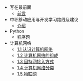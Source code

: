 <!-- _sidebar.md -->

- 写在最前面
  - [前言](README.md) <!--注意这里是相对路径-->
- 中职移动应用与开发学习路线及建议
  - [介绍](/docs/app/doc1.md)
- Python
  - [程序题](/docs/python/程序题.md)
- 计算机网络
  - [1.1 认识计算机网络](/docs/network/1.1计算机网络概述.md)
  - [1.2 计算机网络的组成](/docs/network/1.2计算机网络组成.md)
  - [1.3 因特网接入方式](/docs/network/1.3因特网接入方式.md)
  - [1.4 计算机网络分类](/docs/network/1.4计算机网络分类.md)
  - [1.5 物联网](/docs/network/1.4计算机网络分类.md)
